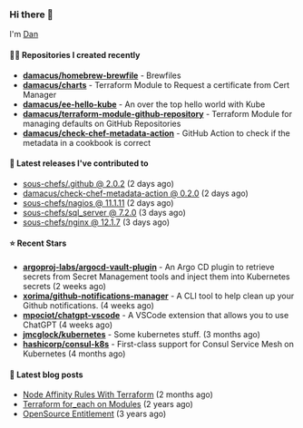 

### Hi there 👋

I'm [Dan](https://medium.com/@dan.m.webb)

#### 👨‍💻 Repositories I created recently
- **[damacus/homebrew-brewfile](https://github.com/damacus/homebrew-brewfile)** - Brewfiles
- **[damacus/charts](https://github.com/damacus/charts)** - Terraform Module to Request a certificate from Cert Manager
- **[damacus/ee-hello-kube](https://github.com/damacus/ee-hello-kube)** - An over the top hello world with Kube
- **[damacus/terraform-module-github-repository](https://github.com/damacus/terraform-module-github-repository)** - Terraform Module for managing defaults on GitHub Repositories
- **[damacus/check-chef-metadata-action](https://github.com/damacus/check-chef-metadata-action)** - GitHub Action to check if the metadata in a cookbook is correct

#### 🚀 Latest releases I've contributed to


- [sous-chefs/.github @ 2.0.2](https://github.com/sous-chefs/.github/releases/tag/2.0.2) (2 days ago)
- [damacus/check-chef-metadata-action @ 0.2.0](https://github.com/damacus/check-chef-metadata-action/releases/tag/0.2.0) (2 days ago)
- [sous-chefs/nagios @ 11.1.11](https://github.com/sous-chefs/nagios/releases/tag/11.1.11) (2 days ago)
- [sous-chefs/sql_server @ 7.2.0](https://github.com/sous-chefs/sql_server/releases/tag/7.2.0) (3 days ago)
- [sous-chefs/nginx @ 12.1.7](https://github.com/sous-chefs/nginx/releases/tag/12.1.7) (3 days ago)

#### ⭐ Recent Stars


- **[argoproj-labs/argocd-vault-plugin](https://github.com/argoproj-labs/argocd-vault-plugin)** - An Argo CD plugin to retrieve secrets from Secret Management tools and inject them into Kubernetes secrets (2 weeks ago)
- **[xorima/github-notifications-manager](https://github.com/xorima/github-notifications-manager)** - A CLI tool to help clean up your Github notifications. (4 weeks ago)
- **[mpociot/chatgpt-vscode](https://github.com/mpociot/chatgpt-vscode)** - A VSCode extension that allows you to use ChatGPT (4 weeks ago)
- **[jmcglock/kubernetes](https://github.com/jmcglock/kubernetes)** - Some kubernetes stuff. (3 months ago)
- **[hashicorp/consul-k8s](https://github.com/hashicorp/consul-k8s)** - First-class support for Consul Service Mesh on Kubernetes (4 months ago)

#### 📄 Latest blog posts
- [Node Affinity Rules With Terraform](https://awstip.com/node-affinity-rules-with-terraform-a0766e0bb1da?source=rss-bbba9c670f6e------2) (2 months ago)
- [Terraform for_each on Modules](https://medium.com/@dan.m.webb/terraform-for-each-on-modules-bcf17c97e9ff?source=rss-bbba9c670f6e------2) (2 years ago)
- [OpenSource Entitlement](https://medium.com/@dan.m.webb/opensource-entitlement-f4584a035063?source=rss-bbba9c670f6e------2) (3 years ago)
